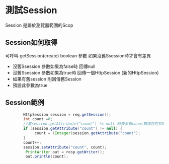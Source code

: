 # 測試Session
Session 是屬於瀏覽器範圍的Scop
## Session如何取得
可呼叫 getSession(create) boolean 參數 如果沒舊Ssession時才會有差異
* 沒舊Ssession 參數如果為false時 回傳null
* 沒舊Ssession 參數如果為true時 回傳一個HttpSession (新的HttpSession)
* 如果有舊session 則回傳舊Session
* 預設此參數為true
## Session範例
```java
		HttpSession session = req.getSession();
		int count =0;		
		//當session.getAttribute("count") != null 時表示有count數值存在於Session
		if (session.getAttribute("count") != null) {
			 count = (Integer)session.getAttribute("count");
		}		
		count++;
		session.setAttribute("count", count);
	     PrintWriter out = resp.getWriter();
	     out.println(count);
		

```
